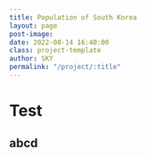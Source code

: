 ```yaml
---
title: Population of South Korea
layout: page
post-image: 
date: 2022-08-14 16:40:00
class: project-template
author: SKY
permalink: "/project/:title"
---
```

  
# Test

## abcd



